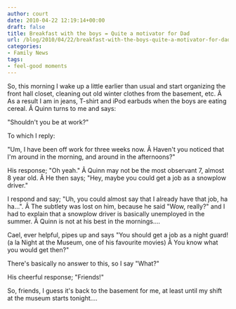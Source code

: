 ```yaml
---
author: court
date: 2010-04-22 12:19:14+00:00
draft: false
title: Breakfast with the boys = Quite a motivator for Dad
url: /blog/2010/04/22/breakfast-with-the-boys-quite-a-motivator-for-dad/
categories:
- Family News
tags:
- feel-good moments
---
```


So, this morning I wake up a little earlier than usual and start organizing the front hall closet, cleaning out old winter clothes from the basement, etc. Â  As a result I am in jeans, T-shirt and iPod earbuds when the boys are eating cereal. Â Quinn turns to me and says:

"Shouldn't you be at work?"

To which I reply:

"Um, I have been off work for three weeks now. Â Haven't you noticed that I'm around in the morning, and around in the afternoons?"

His response; "Oh yeah." Â Quinn may not be the most observant 7, almost 8 year old. Â He then says; "Hey, maybe you could get a job as a snowplow driver."

I respond and say; "Uh, you could almost say that I already have that job, ha ha...". Â The subtlety was lost on him, because he said "Wow, really?" and I had to explain that a snowplow driver is basically unemployed in the summer. Â Quinn is not at his best in the mornings....

Cael, ever helpful, pipes up and says "You should get a job as a night guard! (a la Night at the Museum, one of his favourite movies) Â You know what you would get then?"

There's basically no answer to this, so I say "What?"

His cheerful response; "Friends!"

So, friends, I guess it's back to the basement for me, at least until my shift at the museum starts tonight....

